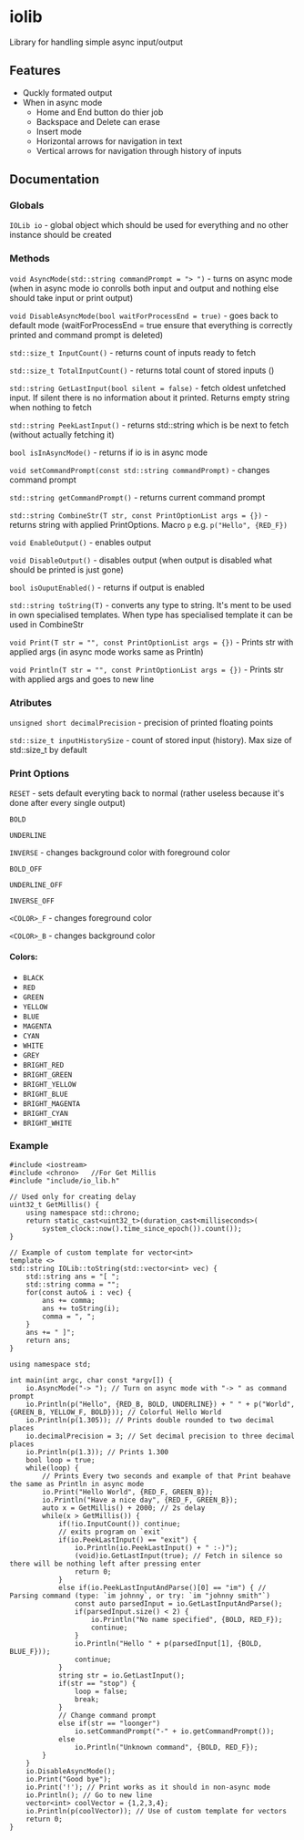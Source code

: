 # iolib
Library for handling simple async input/output

## Features
- Quckly formated output
- When in async mode
  - Home and End button do thier job
  - Backspace and Delete can erase
  - Insert mode
  - Horizontal arrows for navigation in text
  - Vertical arrows for navigation through history of inputs

## Documentation

### Globals

``IOLib io`` - global object which should be used for everything and no other instance should be created

### Methods

``void AsyncMode(std::string commandPrompt = "> ")`` - turns on async mode (when in async mode io conrolls both input and output and nothing else should take input or print output)

``void DisableAsyncMode(bool waitForProcessEnd = true)`` - goes back to default mode (waitForProcessEnd = true ensure that everything is correctly printed and command prompt is deleted)

``std::size_t InputCount()`` - returns count of inputs ready to fetch

``std::size_t TotalInputCount()`` - returns total count of stored inputs ()

``std::string GetLastInput(bool silent = false)`` - fetch oldest unfetched input. If silent there is no information about it printed. Returns empty string when nothing to fetch

``std::string PeekLastInput()`` - returns std::string which is be next to fetch (without actually fetching it)

``bool isInAsyncMode()`` - returns if io is in async mode

``void setCommandPrompt(const std::string commandPrompt)`` - changes command prompt

``std::string getCommandPrompt()`` - returns current command prompt

``std::string CombineStr(T str, const PrintOptionList args = {})`` - returns string with applied PrintOptions. Macro `p` e.g. ``p("Hello", {RED_F})``

``void EnableOutput()`` - enables output

``void DisableOutput()`` - disables output (when output is disabled what should be printed is just gone)

``bool isOuputEnabled()`` - returns if output is enabled

``std::string toString(T)`` - converts any type to string. It's ment to be used in own specialised templates. When type has specialised template it can be used in CombineStr

``void Print(T str = "", const PrintOptionList args = {})`` - Prints str with applied args (in async mode works same as Println)

``void Println(T str = "", const PrintOptionList args = {})`` - Prints str with applied args and goes to new line

### Atributes

``unsigned short decimalPrecision`` - precision of printed floating points

``std::size_t inputHistorySize`` - count of stored input (history). Max size of std::size_t by default

### Print Options

``RESET`` - sets default everyting back to normal (rather useless because it's done after every single output)
	
``BOLD``
	
``UNDERLINE``
	
``INVERSE`` - changes background color with foreground color
	
``BOLD_OFF``
	
``UNDERLINE_OFF``
	
``INVERSE_OFF``

``<COLOR>_F`` - changes foreground color

``<COLOR>_B`` - changes background color

#### Colors:

- `BLACK`
- `RED`
- `GREEN`
- `YELLOW`
- `BLUE`
- `MAGENTA`
- `CYAN`
- `WHITE`
- `GREY`
- `BRIGHT_RED`
- `BRIGHT_GREEN`
- `BRIGHT_YELLOW`
- `BRIGHT_BLUE`
- `BRIGHT_MAGENTA`
- `BRIGHT_CYAN`
- `BRIGHT_WHITE`

### Example

```
#include <iostream>
#include <chrono>   //For Get Millis
#include "include/io_lib.h"

// Used only for creating delay
uint32_t GetMillis() {
	using namespace std::chrono;
	return static_cast<uint32_t>(duration_cast<milliseconds>(
		system_clock::now().time_since_epoch()).count());
}

// Example of custom template for vector<int>
template <>
std::string IOLib::toString(std::vector<int> vec) {
    std::string ans = "[ ";
    std::string comma = "";
    for(const auto& i : vec) {
        ans += comma;
        ans += toString(i);
        comma = ", ";
    }
    ans += " ]";
    return ans;
}

using namespace std;

int main(int argc, char const *argv[]) {
    io.AsyncMode("-> "); // Turn on async mode with "-> " as command prompt
    io.Println(p("Hello", {RED_B, BOLD, UNDERLINE}) + " " + p("World", {GREEN_B, YELLOW_F, BOLD})); // Colorful Hello World
    io.Println(p(1.305)); // Prints double rounded to two decimal places
    io.decimalPrecision = 3; // Set decimal precision to three decimal places
    io.Println(p(1.3)); // Prints 1.300
    bool loop = true;
    while(loop) {
        // Prints Every two seconds and example of that Print beahave the same as Println in async mode
        io.Print("Hello World", {RED_F, GREEN_B});
        io.Println("Have a nice day", {RED_F, GREEN_B});
        auto x = GetMillis() + 2000; // 2s delay
        while(x > GetMillis()) {
            if(!io.InputCount()) continue;
            // exits program on `exit`
            if(io.PeekLastInput() == "exit") {
                io.Println(io.PeekLastInput() + " :-)");
                (void)io.GetLastInput(true); // Fetch in silence so there will be nothing left after pressing enter
                return 0;
            }
            else if(io.PeekLastInputAndParse()[0] == "im") { // Parsing command (type: `im johnny`, or try: `im "johnny smith"`)
                const auto parsedInput = io.GetLastInputAndParse();
                if(parsedInput.size() < 2) {
                    io.Println("No name specified", {BOLD, RED_F});
                    continue;
                }
                io.Println("Hello " + p(parsedInput[1], {BOLD, BLUE_F}));
                continue;
            }
            string str = io.GetLastInput();
            if(str == "stop") {
                loop = false;
                break;
            }
            // Change command prompt
            else if(str == "loonger")
                io.setCommandPrompt("-" + io.getCommandPrompt());
            else
                io.Println("Unknown command", {BOLD, RED_F});
        }
    }
    io.DisableAsyncMode();
    io.Print("Good bye");
    io.Print('!'); // Print works as it should in non-async mode
    io.Println(); // Go to new line
    vector<int> coolVector = {1,2,3,4};
    io.Println(p(coolVector)); // Use of custom template for vectors
    return 0;
}
```
